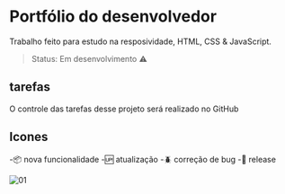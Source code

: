 
# Portfólio do desenvolvedor

Trabalho feito para estudo na resposividade,
 HTML, CSS & JavaScript.

> Status: Em desenvolvimento ⚠️

## tarefas

O controle das tarefas desse projeto será realizado no GitHub

## Icones

 -:package: nova funcionalidade
 -:up: atualização
 -:beetle: correção de bug
 -:checkered_flag: release
 
 ![01](https://user-images.githubusercontent.com/79487813/120125521-8b827980-c18f-11eb-8407-3edd73ed1874.jpg)
 
 
 
